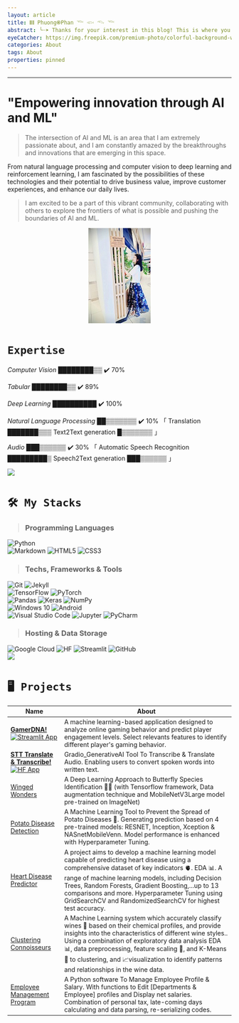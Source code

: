 ```yaml
---
layout: article
title: 𝄃𝄃𝄂𝄀𝄁 Phuong֎Phan 𓆝 𓆟 𓆞 𓆝
abstract: ╰┈➤ Thanks for your interest in this blog! This is where you can find out most of my Projects and information on my Profile……
eyeCatcher: https://img.freepik.com/premium-photo/colorful-background-with-blue-yellow-circle-center_777078-3402.jpg
categories: About
tags: About
properties: pinned
---
```


---


**"Empowering innovation through AI and ML"**
=====================================

> The intersection of AI and ML is an area that I am extremely passionate about, and I am constantly amazed by the breakthroughs and innovations that are emerging in this space.

From natural language processing and computer vision to deep learning and reinforcement learning, I am fascinated by the possibilities of these technologies and their potential to drive business value, improve customer experiences, and enhance our daily lives.

> I am excited to be a part of this vibrant community, collaborating with others to explore the frontiers of what is possible and pushing the boundaries of AI and ML.

<p align='center'>
  <img src="https://raw.githubusercontent.com/PhuongFX/blog/1/assets/img/4.jpg"/>
</p>


# `Expertise`

*Computer Vision*
[████████▒▒](https://github.com/your-username) ✔️  70%

*Tabular*
[████████▒▒](https://github.com/your-username) ✔️  89%

*Deep Learning*
[██████████](https://github.com/your-username) ✔️  100%


*Natural Language Processing*
[██▒▒▒▒▒▒▒](https://github.com/your-username) ✔️  10% 「 Translation [███████▒▒▒](https://github.com/your-username)    Text2Text generation [█▒▒▒▒▒▒▒](https://github.com/your-username) 」


*Audio*
[███▒▒▒▒▒▒](https://github.com/your-username) ✔️  30% 「 Automatic Speech Recognition [█████████▒](https://github.com/your-username) Speech2Text generation [███▒▒▒▒▒▒](https://github.com/your-username) 」



<img src="https://github.com/jrohitofficial/jrohitofficial/blob/master/2nd%20arrow.gif?raw=true">


# `🛠 My Stacks`


> ### Programming Languages


<div style="text-align: left;">
  <a><img style='display: inline-block; margin: 0; padding: 0;' src='https://img.shields.io/badge/python%20-%2314354C.svg?&style=for-the-badge&logo=python&logoColor=white' alt='Python'></a>
</div>

<div style="text-align: left;">
  <a><img style='display: inline-block; margin: 0; padding: 0;' src='https://img.shields.io/badge/markdown-%23000000.svg?&style=for-the-badge&logo=markdown&logoColor=white' alt='Markdown'></a>
  <a><img style='display: inline-block; margin: 0; padding: 0;' src='https://img.shields.io/badge/html5%20-%23E34F26.svg?&style=for-the-badge&logo=html5&logoColor=white' alt='HTML5'></a>
  <a><img style='display: inline-block; margin: 0; padding: 0;' src='https://img.shields.io/badge/css3%20-%231572B6.svg?&style=for-the-badge&logo=css3&logoColor=white' alt='CSS3'></a>
</div>


> ### Techs, Frameworks & Tools

<div style="text-align: left;">
  <a><img style='display: inline-block; margin: 0; padding: 0;' src='https://img.shields.io/badge/git%20-%23F05033.svg?&style=for-the-badge&logo=git&logoColor=white' alt='Git'></a>
  <a><img style='display: inline-block; margin: 0; padding: 0;' src='https://img.shields.io/badge/JEKYLL-floralwhite?style=for-the-badge&logo=jekyll&logoColor=%23db5a6b' alt='Jekyll'></a>
</div>


<div style="text-align: left;">
  <a><img style='display: inline-block; margin: 0; padding: 0;' src='https://img.shields.io/badge/TensorFlow%20-%23FF6F00.svg?&style=for-the-badge&logo=TensorFlow&logoColor=white' alt='TensorFlow'></a>
  <a><img style='display: inline-block; margin: 0; padding: 0;' src='https://img.shields.io/badge/PyTorch%20-%23EE4C2C.svg?&style=for-the-badge&logo=PyTorch&logoColor=white' alt='PyTorch'></a>
</div>


<div style="text-align: left;">
  <a><img style='display: inline-block; margin: 0; padding: 0;' src='https://img.shields.io/badge/pandas%20-%23150458.svg?&style=for-the-badge&logo=pandas&logoColor=white' alt='Pandas'></a>
  <a><img style='display: inline-block; margin: 0; padding: 0;' src='https://img.shields.io/badge/Keras%20-%23D00000.svg?&style=for-the-badge&logo=Keras&logoColor=white' alt='Keras'></a>
  <a><img style='display: inline-block; margin: 0; padding: 0;' src='https://img.shields.io/badge/numpy%20-%23013243.svg?&style=for-the-badge&logo=numpy&logoColor=white' alt='NumPy'></a>
</div>


  <!-- <img alt="MySQL" src="https://img.shields.io/badge/MySQL-00000F?style=for-the-badge&logo=mysql&logoColor=white"/> -->

<div style="text-align: left;">
  <a><img style='display: inline-block; margin: 0; padding: 0;' src='https://img.shields.io/badge/Windows-0078D6?style=for-the-badge&logo=windows&logoColor=white' alt='Windows 10'></a>
  <a><img style='display: inline-block; margin: 0; padding: 0;' src='https://img.shields.io/badge/Android-3DDC84?style=for-the-badge&logo=android&logoColor=white' alt='Android'></a>
</div>

<!-- <img alt="Ubuntu" src="https://img.shields.io/badge/Ubuntu-E95420?style=for-the-badge&logo=ubuntu&logoColor=white" /> -->

<!-- <img alt="Tableau" src="https://img.shields.io/badge/Tableau-E97627?style=for-the-badge&logo=Tableau&logoColor=white"/> -->

<div style="text-align: left;">
  <a><img style='display: inline-block; margin: 0; padding: 0;' src='https://img.shields.io/badge/Visual%20Studio%20Code-0078d7.svg?&style=for-the-badge&logo=visual-studio-code&logoColor=white' alt='Visual Studio Code'></a>
  <a><img style='display: inline-block; margin: 0; padding: 0;' src='https://img.shields.io/badge/Jupyter%20-%23F37626.svg?&style=for-the-badge&logo=Jupyter&logoColor=white' alt='Jupyter'></a>
  <a><img style='display: inline-block; margin: 0; padding: 0;' src='https://img.shields.io/badge/PyCharm-000000.svg?&style=for-the-badge&logo=PyCharm&logoColor=white' alt='PyCharm'></a>
</div>


<!-- <img alt="Django" src="https://img.shields.io/badge/django%20-%23092E20.svg?&style=for-the-badge&logo=django&logoColor=white"/> -->

<!-- <img alt="Bootstrap" src="https://img.shields.io/badge/bootstrap%20-%23563D7C.svg?&style=for-the-badge&logo=bootstrap&logoColor=white"/> -->

<!-- <img alt="R Studio" src="https://img.shields.io/badge/RStudio-75AADB?style=for-the-badge&logo=RStudio&logoColor=white"/> -->

<!-- <img alt="Flask" src="https://img.shields.io/badge/flask%20-%23000.svg?&style=for-the-badge&logo=flask&logoColor=white"/> -->


> ### Hosting & Data Storage

<div style="text-align: left;">
  <a><img style='display: inline-block; margin: 0; padding: 0;' src='https://img.shields.io/badge/Google%20Cloud%20-%234285F4.svg?&style=for-the-badge&logo=google-cloud&logoColor=white' alt='Google Cloud'></a>
  <a><img style='display: inline-block; margin: 0; padding: 0;' src='https://img.shields.io/badge/hugging%20spaces-%23FF9D00?style=for-the-badge&logo=huggingface&logoColor=%234c5253&color=%23FF9D00' alt='HF'></a>
  <a><img style='display: inline-block; margin: 0; padding: 0;' src='https://img.shields.io/badge/streamlit-brightgreen?style=for-the-badge&logo=streamlit&color=green&cacheSeconds=https%3A%2F%2Fstreamlit.io%2F' alt='Streamlit'></a>
  <a><img style='display: inline-block; margin: 0; padding: 0;' src='https://img.shields.io/badge/github-%23FF9D00?style=for-the-badge&logo=github&logoColor=white&color=%23181717' alt='GitHub'></a>
</div>




<!-- <img alt="MySQL" src="https://img.shields.io/badge/mysql-%2300f.svg?&style=for-the-badge&logo=mysql&logoColor=white"/> -->
<!-- <img alt="SQLite" src ="https://img.shields.io/badge/sqlite-%2307405e.svg?&style=for-the-badge&logo=sqlite&logoColor=white"/> -->

<img src="https://github.com/jrohitofficial/jrohitofficial/blob/master/2nd%20arrow.gif?raw=true">

# `🖥️ Projects`

| Name                                                                                                                                                                                                              | About                                                                                                                                                                                                                            |
|---------------------------------------------------------------------------------------------------------------------------------------------------------------------------------------------------------------------|----------------------------------------------------------------------------------------------------------------------------------------------------------------------------------------------------------------------------------|
| [**GamerDNA!**](https://github.com/PhuongFX/Online-Gaming) [![Streamlit App](https://static.streamlit.io/badges/streamlit_badge_black_white.svg)](https://ml-online-gaming-lvpredict.streamlit.app)                                 | A machine learning-based application designed to analyze online gaming behavior and predict player engagement levels. Select relevants features to identify different player's gaming behavior. |
| [ **STT Translate & Transcribe!**](https://github.com/PhuongFX/Audio_Transcribe_Translate) [![HF App](https://huggingface.co/datasets/huggingface/badges/resolve/main/open-in-hf-spaces-xl-dark.svg)](https://huggingface.co/spaces/PhuongPhan/Audio_Transcribe_Translate)                                                                                                                                            | Gradio_GenerativeAI Tool To Transcribe & Translate Audio. Enabling users to convert spoken words into written text.                                                                                                                                                                                  |
| [Winged Wonders](https://github.com/PhuongFX/ButterFlySpace)                                         | A Deep Learning Approach to Butterfly Species Identification 🦋🌿 (with Tensorflow framework, Data augmentation technique and MobileNetV3Large model pre-trained on ImageNet)                                                                       |
| [Potato Disease Detection](https://github.com/PhuongFX/Potato)                                          | A Machine Learning Tool to Prevent the Spread of Potato Diseases 🥔. Generating prediction based on 4 pre-trained models: RESNET, Inception, Xception & NASnetMobileVenn. Model performance is enhanced with Hyperparameter Tuning.                                                                                                                   |
| [Heart Disease Predictor](https://github.com/PhuongFX/HeartR) | A project aims to develop a machine learning model capable of predicting heart disease using a comprehensive dataset of key indicators 🫀. EDA 📊. A range of machine learning models, including Decision Trees, Random Forests, Gradient Boosting,...up to 13 comparisons and more. Hyperparameter Tuning using GridSearchCV and RandomizedSearchCV for highest test accuracy.                                                                                                                   |
| [Clustering Connoisseurs](https://github.com/PhuongFX/Wine)                                          | A Machine Learning system which accurately classify wines 🍷 based on their chemical profiles, and provide insights into the characteristics of different wine styles.. Using a combination of exploratory data analysis EDA 📊, data preprocessing, feature scaling 🔧, and K-Means 🔀 to clustering, and 📈visualization to identify patterns and relationships in the wine data.                                                                                                                   |
| [Employee Management Program](https://github.com/PhuongFX/python3)                                          | A Python software To Manage Employee Profile & Salary. With functions to Edit [Departments & Employee] profiles and Display net salaries. Combination of personal tax, late-coming days calculating and data parsing, re-serializing codes.




